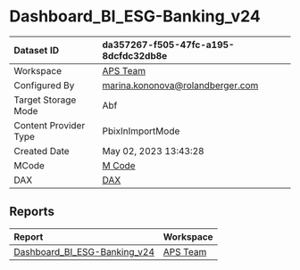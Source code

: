 



# Dashboard_BI_ESG-Banking_v24

|Dataset ID|da357267-f505-47fc-a195-8dcfdc32db8e|
| :--- | :--- |
|Workspace|[APS Team](../Workspaces/APS-Team.md)|
|Configured By|marina.kononova@rolandberger.com|
|Target Storage Mode|Abf|
|Content Provider Type|PbixInImportMode|
|Created Date|May 02, 2023 13:43:28|
|MCode|[M Code](./Dashboard_BI_ESG-Banking_v24/mcode.md)|
|DAX|[DAX](./Dashboard_BI_ESG-Banking_v24/dax.md)|

## Reports

|Report|Workspace|
| :--- | :--- |
|[Dashboard_BI_ESG-Banking_v24](../Reports/Dashboard_BI_ESG-Banking_v24.md)|[APS Team](../Workspaces/APS-Team.md)|
